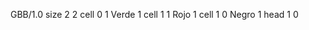 <gs-board> GBB/1.0
size 2 2
cell 0 1 Verde 1 
cell 1 1 Rojo 1 
cell 1 0 Negro 1 
head 1 0
 </gs-board>